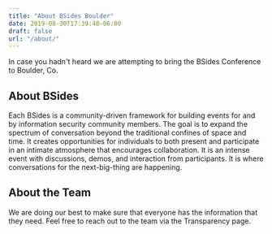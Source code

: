 ```yaml
---
title: "About BSides Boulder"
date: 2019-08-30T17:39:48-06:00
draft: false
url: "/about/"
---
```


In case you hadn't heard we are attempting to bring the BSides Conference to
Boulder, Co.

## About BSides

Each BSides is a community-driven framework for building events for and by
information security community members.  The goal is to expand the spectrum of
conversation beyond the traditional confines of space and time.  It creates
opportunities for individuals to both present and participate in an intimate
atmosphere that encourages collaboration. It is an intense event with
discussions, demos, and interaction from participants. It is where conversations
for the next-big-thing are happening.

## About the Team

We are doing our best to make sure that everyone has the information that they
need.  Feel free to reach out to the team via the Transparency page.
